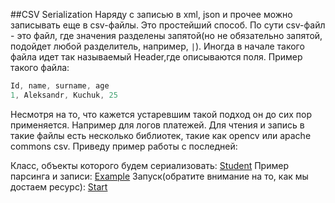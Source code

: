##CSV Serialization
Наряду с записью в xml, json и прочее можно записывать еще в csv-файлы.
Это простейший способ. По сути csv-файл - это файл, где значения разделены запятой(но не обязательно запятой, подойдет любой разделитель, например, `|`).
Иногда в начале такого файла идет так называемый Header,где описываются поля.
Пример такого файла:
```java
Id, name, surname, age
1, Aleksandr, Kuchuk, 25
```

Несмотря на то, что кажется устаревшим такой подход он до сих пор применяется. Например для логов платежей.
Для чтения и запись в такие файлы есть несколько библиотек, такие как opencv или apache commons csv.
Приведу пример работы с последней:

Класс, объекты которого будем сериализовать: [Student](../../code-examples/src/main/java/core/serialization/example/csv/Student.java)
Пример парсинга и записи: [Example](../../code-examples/src/main/java/core/serialization/example/csv/CsvFileReader.java)
Запуск(обратите внимание на то, как мы достаем ресурс): [Start](../../code-examples/src/main/java/core/serialization/example/csv/Example.java)
